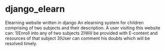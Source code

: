 # django_elearn
Elearning website written in django
An elearning system for children comprising of two subjects and their description.
A user visiting this website can:
1)Enroll into any of two subjects 
2)Will be provided with E-content and resources of that subject
3)User can comment his doubts which will be resolved timely. 
